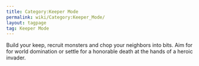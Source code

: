 ```yaml
---
title: Category:Keeper Mode
permalink: wiki/Category:Keeper_Mode/
layout: tagpage
tag: Keeper Mode
---
```


Build your keep, recruit monsters and chop your neighbors into bits. Aim
for for world domination or settle for a honorable death at the hands of
a heroic invader.
